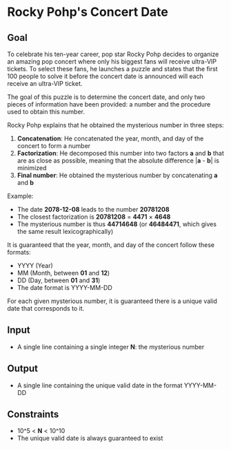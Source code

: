 # Rocky Pohp's Concert Date

## Goal

To celebrate his ten-year career, pop star Rocky Pohp decides to organize an
amazing pop concert where only his biggest fans will receive ultra-VIP tickets.
To select these fans, he launches a puzzle and states that the first 100 people
to solve it before the concert date is announced will each receive an ultra-VIP
ticket.

The goal of this puzzle is to determine the concert date, and only two pieces of
information have been provided: a number and the procedure used to obtain this
number.

Rocky Pohp explains that he obtained the mysterious number in three steps:

1.  **Concatenation**: He concatenated the year, month, and day of the concert to
    form a number
2.  **Factorization**: He decomposed this number into two factors **a** and **b**
    that are as close as possible, meaning that the absolute difference
    |**a** - **b**| is minimized
3.  **Final number**: He obtained the mysterious number by concatenating **a**
    and **b**

Example:

-   The date **2078-12-08** leads to the number **20781208**
-   The closest factorization is **20781208** = **4471** × **4648**
-   The mysterious number is thus **44714648** (or **46484471**, which gives the
    same result lexicographically)

It is guaranteed that the year, month, and day of the concert follow these
formats:

-   YYYY (Year)
-   MM (Month, between **01** and **12**)
-   DD (Day, between **01** and **31**)
-   The date format is YYYY-MM-DD

For each given mysterious number, it is guaranteed there is a unique valid date
that corresponds to it.

## Input

-   A single line containing a single integer **N**: the mysterious number

## Output

-   A single line containing the unique valid date in the format YYYY-MM-DD

## Constraints

-   10^5 &lt; **N** &lt; 10^10
-   The unique valid date is always guaranteed to exist

